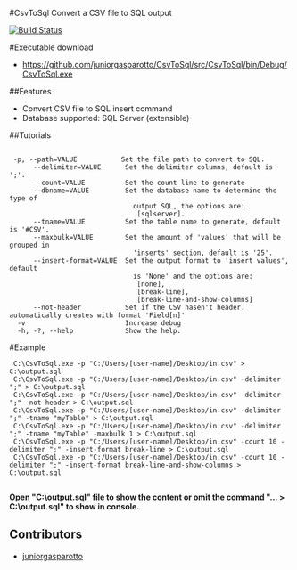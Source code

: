 #CsvToSql
Convert a CSV file to SQL output

[![Build Status](https://travis-ci.org/juniorgasparotto/csvtosql.png)](https://travis-ci.org/juniorgasparotto/csvtosql)

#Executable download

* https://github.com/juniorgasparotto/CsvToSql/src/CsvToSql/bin/Debug/CsvToSql.exe

##Features

  * Convert CSV file to SQL insert command 
  * Database supported:  SQL Server (extensible)

##Tutorials

```

 -p, --path=VALUE           Set the file path to convert to SQL.
      --delimiter=VALUE      Set the delimiter columns, default is ';'.
      --count=VALUE          Set the count line to generate
      --dbname=VALUE         Set the database name to determine the type of
                               output SQL, the options are:
                                [sqlserver].
      --tname=VALUE          Set the table name to generate, default is '#CSV'.
      --maxbulk=VALUE        Set the amount of 'values' that will be grouped in
                               'inserts' section, default is '25'.
      --insert-format=VALUE  Set the output format to 'insert values', default
                               is 'None' and the options are:
                                [none],
                                [break-line],
                                [break-line-and-show-columns]
      --not-header           Set if the CSV hasen't header. automatically creates with format 'Field[n]'
  -v                         Increase debug
  -h, -?, --help             Show the help.

```

#Example

```
 C:\CsvToSql.exe -p "C:/Users/[user-name]/Desktop/in.csv" > C:\output.sql
 C:\CsvToSql.exe -p "C:/Users/[user-name]/Desktop/in.csv" -delimiter ";" > C:\output.sql
 C:\CsvToSql.exe -p "C:/Users/[user-name]/Desktop/in.csv" -delimiter ";" -not-header > C:\output.sql 
 C:\CsvToSql.exe -p "C:/Users/[user-name]/Desktop/in.csv" -delimiter ";" -tname "myTable" > C:\output.sql
 C:\CsvToSql.exe -p "C:/Users/[user-name]/Desktop/in.csv" -delimiter ";" -tname "myTable" -maxbulk 1 > C:\output.sql
 C:\CsvToSql.exe -p "C:/Users/[user-name]/Desktop/in.csv" -count 10 -delimiter ";" -insert-format break-line > C:\output.sql
 C:\CsvToSql.exe -p "C:/Users/[user-name]/Desktop/in.csv" -count 10 -delimiter ";" -insert-format break-line-and-show-columns > C:\output.sql
 
``` 

**Open "C:\output.sql" file to show the content or omit the command "... > C:\output.sql" to show in console.**
 
## Contributors
 * [juniorgasparotto](https://github.com/juniorgasparotto)
